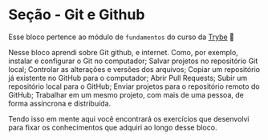 # Seção - Git e Github 

Esse bloco pertence ao módulo de `fundamentos` do curso da [Trybe](https://www.betrybe.com/) :rocket:

Nesse bloco aprendi sobre Git github, e internet. Como, por exemplo, instalar e configurar o Git no computador; Salvar projetos no repositório Git local; Controlar as alterações e versões dos arquivos; Copiar um repositório já existente no GitHub para o  computador; Abrir Pull Requests; Subir um repositório local para o GitHub; Enviar projetos para o repositório remoto do GitHub; Trabalhar em um mesmo projeto, com mais de uma pessoa, de forma assíncrona e distribuída.

Tendo isso em mente aqui você encontrará os exercícios que desenvolvi para fixar os conhecimentos que adquiri ao longo desse bloco. 